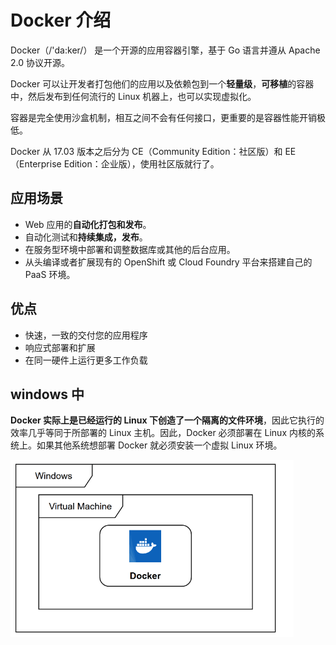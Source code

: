 # Docker 介绍

Docker（/'da:ker/） 是一个开源的应用容器引擎，基于 Go 语言并遵从 Apache 2.0 协议开源。

Docker 可以让开发者打包他们的应用以及依赖包到一个**轻量级**，**可移植**的容器中，然后发布到任何流行的 Linux 机器上，也可以实现虚拟化。

容器是完全使用沙盒机制，相互之间不会有任何接口，更重要的是容器性能开销极低。

Docker 从 17.03 版本之后分为 CE（Community Edition：社区版）和 EE（Enterprise Edition：企业版），使用社区版就行了。



## 应用场景

- Web 应用的**自动化打包和发布**。
- 自动化测试和**持续集成，发布**。
- 在服务型环境中部署和调整数据库或其他的后台应用。
- 从头编译或者扩展现有的 OpenShift 或 Cloud Foundry 平台来搭建自己的 PaaS 环境。



## 优点

- 快速，一致的交付您的应用程序
- 响应式部署和扩展
- 在同一硬件上运行更多工作负载



## windows 中

**Docker 实际上是已经运行的 Linux 下创造了一个隔离的文件环境**，因此它执行的效率几乎等同于所部署的 Linux 主机。因此，Docker 必须部署在 Linux 内核的系统上。如果其他系统想部署 Docker 就必须安装一个虚拟 Linux 环境。

![image-20221103134845314](img/image-20221103134845314.png)